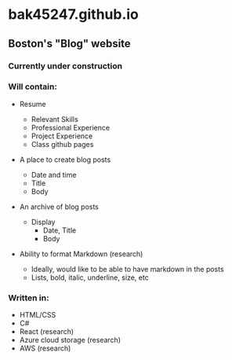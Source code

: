 # bak45247.github.io
## Boston's "Blog" website

### Currently under construction

### Will contain:

- Resume
	- Relevant Skills
	- Professional Experience
	- Project Experience
	- Class github pages

- A place to create blog posts
	- Date and time
	- Title
	- Body
- An archive of blog posts
	- Display
		- Date, Title
		- Body
- Ability to format Markdown (research)
	- Ideally, would like to be able to have markdown in the posts
	- Lists, bold, italic, underline, size, etc

### Written in:

- HTML/CSS
- C#
- React (research)
- Azure cloud storage (research)
- AWS (research)
